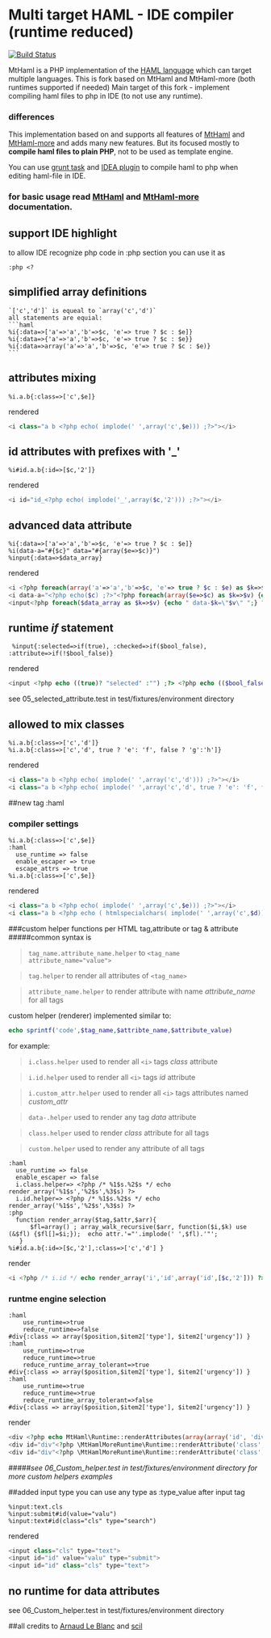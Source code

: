 # Multi target HAML - IDE compiler (runtime reduced) 

[![Build Status](https://travis-ci.org/Zaitsev/MtHamlPHP.svg)](https://travis-ci.org/Zaitsev/MtHamlPHP)

MtHaml is a PHP implementation of the [HAML language](http://haml.info/) which can target multiple languages.
This is fork based on MtHaml and MtHaml-more (both runtimes supported if needed)
Main target of this fork - implement compiling haml files to php in IDE (to not use any runtime).
### differences
This implementation based on and supports all features of [MtHaml](https://github.com/arnaud-lb/MtHaml) and [MtHaml-more](https://github.com/scil/MtHamlMore) and adds many new features.
But its focused mostly to **compile haml files to plain PHP**, not to be used as template engine.

You can use [grunt task](https://github.com/Zaitsev/grunt-mthamlphp-vlz) and [IDEA plugin](https://github.com/Zaitsev/mthamlphp-idea-plugin) to compile haml to php when editing haml-file in IDE.
### for basic usage read [MtHaml](https://github.com/arnaud-lb/MtHaml) and [MtHaml-more](https://github.com/scil/MtHamlMore) documentation.
## support IDE highlight
to allow IDE recognize php code in :php section you can use it as
```
:php <?
```
## simplified array definitions 
    `['c','d']` is equeal to `array('c','d')`
    all statements are equial:
    ```haml
    %i{:data=>['a'=>'a','b'=>$c, 'e'=> true ? $c : $e]}
    %i{:data=>{'a'=>'a','b'=>$c, 'e'=> true ? $c : $e}}
    %i{:data=>array('a'=>'a','b'=>$c, 'e'=> true ? $c : $e)}
    ```
## attributes mixing
```haml
%i.a.b{:class=>['c',$e]}
```
rendered
```php
<i class="a b <?php echo( implode(' ',array('c',$e))) ;?>"></i>
```
## id attributes with prefixes with '_'
```haml
%i#id.a.b{:id=>[$c,'2']}
```
rendered
```php
<i id="id_<?php echo( implode('_',array($c,'2'))) ;?>"></i>
```
## advanced data attribute
```haml
%i{:data=>['a'=>'a','b'=>$c, 'e'=> true ? $c : $e]}
%i(data-a="#{$c}" data="#{array($e=>$c)}")
%input{:data=>$data_array}  
```
rendered
```php
<i <?php foreach(array('a'=>'a','b'=>$c, 'e'=> true ? $c : $e) as $k=>$v) {echo " data-$k=\"$v\" ";} ?>></i>
<i data-a="<?php echo($c) ;?>"<?php foreach(array($e=>$c) as $k=>$v) {echo " data-$k=\"$v\" ";} ?>></i>
<input<?php foreach($data_array as $k=>$v) {echo " data-$k=\"$v\" ";} ?>>
```
## runtime _if_ statement
```haml
 %input{:selected=>if(true), :checked=>if($bool_false), :attribute=>if(!$bool_false)}
```
rendered
```php
<input <?php echo ((true)? "selected" :"") ;?> <?php echo (($bool_false)? "checked" :"") ;?> <?php echo ((!$bool_false)? "attribute" :"") ;?>>
```
 see 05_selected_attribute.test in test/fixtures/environment directory
 
## allowed to mix classes 
```haml
%i.a.b{:class=>['c','d']}
%i.a.b{:class=>['c','d', true ? 'e': 'f', false ? 'g':'h']}
```
rendered
```php
<i class="a b <?php echo( implode(' ',array('c','d'))) ;?>"></i>
<i class="a b <?php echo( implode(' ',array('c','d', true ? 'e': 'f', false ? 'g':'h'))) ;?>"></i>
```

##new tag :haml 
### compiler settings
```haml
%i.a.b{:class=>['c',$e]}
:haml
  use_runtime => false
  enable_escaper => true
  escape_attrs => true
%i.a.b{:class=>['c',$e]}
```
rendered
```php
<i class="a b <?php echo( implode(' ',array('c',$e))) ;?>"></i>
<i class="a b <?php echo ( htmlspecialchars( implode(' ',array('c',$d)),ENT_QUOTES,"UTF-8")) ;?>"></i>
```

###custom helper functions per HTML tag,attribute or tag & attribute
#####common syntax is  
> `tag_name.attribute_name.helper` to `<tag_name attribute_name="value">`

> `tag.helper` to render all attributes of `<tag_name>`

> `attribute_name.helper` to render attribute with name _attribute_name_ for all tags 

custom helper (renderer) implemented  similar to:
```php
echo sprintf('code',$tag_name,$attribte_name,$attribute_value) 
```
for example:
> `i.class.helper` used to render all `<i>` tags _class_ attribute

> `i.id.helper` used to render all `<i>` tags _id_ attribute

> `i.custom_attr.helper` used to render all `<i>` tags attributes named _custom_attr_

> `data-.helper`  used to render any tag _data_ attribute

> `class.helper` used to render _class_ attribute for all tags

> `custom.helper` used to render any attribute of all tags

```haml
:haml
  use_runtime => false
  enable_escaper => false
  i.class.helper=> <?php /* %1$s.%2$s */ echo render_array('%1$s','%2$s',%3$s) ?>
  i.id.helper=> <?php /* %1$s.%2$s */ echo render_array('%1$s','%2$s',%3$s) ?>  
:php  
  function render_array($tag,$attr,$arr){
      $fl=array() ; array_walk_recursive($arr, function($i,$k) use (&$fl) {$fl[]=$i;});  echo attr.'="'.implode(' ',$fl).'"';
   }
%i#id.a.b{:id=>[$c,'2'],:class=>['c','d'] }
```
render
```php
<i <?php /* i.id */ echo render_array('i','id',array('id',[$c,'2'])) ?>  <?php /* i.class */ echo render_array('i','class',array('a','b',['c','d'])) ?> ></i>
```
### runtme engine selection 
```haml
:haml
    use_runtime=>true
    reduce_runtime=>false
#div{:class => array($position,$item2['type'], $item2['urgency']) }
:haml
    use_runtime=>true
    reduce_runtime=>true
    reduce_runtime_array_tolerant=>true
#div{:class => array($position,$item2['type'], $item2['urgency']) }
:haml
    use_runtime=>true
    reduce_runtime=>true
    reduce_runtime_array_tolerant=>false
#div{:class => array($position,$item2['type'], $item2['urgency']) }
```
render
```php
<div <?php echo MtHaml\Runtime::renderAttributes(array(array('id', 'div'), array('class', (array($position,$item2['type'], $item2['urgency'])))), 'html5', 'UTF-8', false); ?>></div>
<div id="div"<?php \MtHamlMoreRuntime\Runtime::renderAttribute('class',array($position,$item2['type'],$item2['urgency']) ,false,true,''); ?>></div>
<div id="div"<?php \MtHamlMoreRuntime\Runtime::renderAttribute('class',array($position,$item2['type'],$item2['urgency']) ,false,false,''); ?>></div>
```
#####_see 06_Custom_helper.test in test/fixtures/environment directory for more custom helpers examples_

##added input type
you can use any type as :type_value after input tag
```haml
%input:text.cls
%input:submit#id(value="valu")
%input:text#id(class="cls" type="search")
```
rendered
```php
<input class="cls" type="text">
<input id="id" value="valu" type="submit">
<input id="id" class="cls" type="text">
```
## no runtime for data attributes
see 06_Custom_helper.test in test/fixtures/environment directory

##all credits to [Arnaud Le Blanc](https://github.com/arnaud-lb/MtHaml) and [scil](https://github.com/scil/MtHamlMore)
